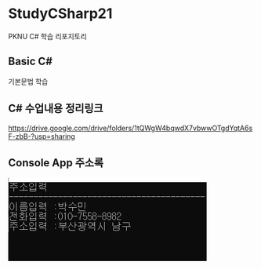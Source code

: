 # StudyCSharp21
PKNU C# 학습 리포지토리

## Basic C#
기본문법 학습

## C# 수업내용 정리링크
https://drive.google.com/drive/folders/1tQWgW4bqwdX7vbwwOTgdYqtA6sF-zbB-?usp=sharing


## Console App 주소록
![주소입력](https://github.com/sumin2123/StudyCSharp21/blob/main/image/%EC%A3%BC%EC%86%8C%EC%9E%85%EB%A0%A5.png?raw=true)
